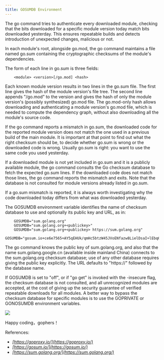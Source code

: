 ```yaml
---
title: GOSUMDB Environment
---
```


The go command tries to authenticate every downloaded module,
checking that the bits downloaded for a specific module version today
match bits downloaded yesterday. This ensures repeatable builds
and detects introduction of unexpected changes, malicious or not.

In each module's root, alongside go.mod, the go command maintains
a file named go.sum containing the cryptographic checksums of the
module's dependencies.

The form of each line in go.sum is three fields:

        <module> <version>[/go.mod] <hash>

Each known module version results in two lines in the go.sum file.
The first line gives the hash of the module version's file tree.
The second line appends "/go.mod" to the version and gives the hash
of only the module version's (possibly synthesized) go.mod file.
The go.mod-only hash allows downloading and authenticating a
module version's go.mod file, which is needed to compute the
dependency graph, without also downloading all the module's source code.

If the go command reports a mismatch in go.sum, the downloaded code
for the reported module version does not match the one used in a
previous build of the main module. It is important at that point
to find out what the right checksum should be, to decide whether
go.sum is wrong or the downloaded code is wrong. Usually go.sum is right:
you want to use the same code you used yesterday.

If a downloaded module is not yet included in go.sum and it is a publicly
available module, the go command consults the Go checksum database to fetch
the expected go.sum lines. If the downloaded code does not match those
lines, the go command reports the mismatch and exits. Note that the
database is not consulted for module versions already listed in go.sum.

If a go.sum mismatch is reported, it is always worth investigating why
the code downloaded today differs from what was downloaded yesterday.

The GOSUMDB environment variable identifies the name of checksum database
to use and optionally its public key and URL, as in:

        GOSUMDB="sum.golang.org"
        GOSUMDB="sum.golang.org+<publickey>"
        GOSUMDB="sum.golang.org+<publickey> https://sum.golang.org"
		GOSUMDB="gosum.io+ce6e7565+AY5qEHUk/qmHc5btzW45JVoENfazw8LielDsaI+lEbq6"

The go command knows the public key of sum.golang.org, and also that the name
sum.golang.google.cn (available inside mainland China) connects to the
sum.golang.org checksum database; use of any other database requires giving
the public key explicitly.
The URL defaults to "https://" followed by the database name.

If GOSUMDB is set to "off", or if "go get" is invoked with the -insecure flag,
the checksum database is not consulted, and all unrecognized modules are
accepted, at the cost of giving up the security guarantee of verified repeatable
downloads for all modules. A better way to bypass the checksum database
for specific modules is to use the GOPRIVATE or GONOSUMDB environment
variables. 

![](https://baokun.li/images/2019/proxy-sum.png)

Happy coding，gophers！

References:

- *[https://goproxy.io/](https://goproxy.io/)*
- *[https://gosum.io/](https://gosum.io/)*
- *[https://sum.golang.org/](https://sum.golang.org/)*
